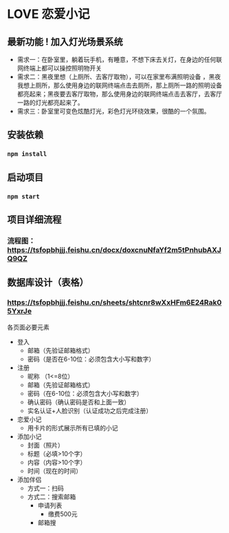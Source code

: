 # LOVE 恋爱小记

## 最新功能 ! 加入灯光场景系统

- 需求一：在卧室里，躺着玩手机，有睡意，不想下床去关灯，在身边的任何联网终端上都可以操控照明物开关
-   需求二：黑夜里想（上厕所、去客厅取物），可以在家里布满照明设备 ，黑夜我想上厕所，那么使用身边的联网终端点击去厕所，那上厕所一路的照明设备都亮起来；黑夜要去客厅取物，那么使用身边的联网终端点击去客厅，去客厅一路的灯光都亮起来了。
-   需求三：卧室里可变色炫酷灯光，彩色灯光环绕效果，很酷的一个氛围。

## 安装依赖

### ```npm install```

## 启动项目
### ```npm start```




## 项目详细流程
### 流程图：https://tsfopbhjjj.feishu.cn/docx/doxcnuNfaYf2m5tPnhubAXJQ9QZ

## 数据库设计（表格）
### https://tsfopbhjjj.feishu.cn/sheets/shtcnr8wXxHFm6E24Rak05YxrJe



各页面必要元素
- 登入
  - 邮箱（先验证邮箱格式）
  - 密码（是否在6-10位：必须包含大小写和数字）
- 注册
  - 昵称 （1<=8位）
  - 邮箱（先验证邮箱格式）
  - 密码（在6-10位：必须包含大小写和数字）
  - 确认密码（确认密码是否和上面一致）
  - 实名认证+人脸识别（认证成功之后完成注册）
- 恋爱小记
  - 用卡片的形式展示所有已填的小记
- 添加小记
  - 封面（照片）
  - 标题（必填>10个字）
  - 内容（内容>10个字）
  - 时间（现在的时间）
- 添加伴侣
  - 方式一：扫码
  - 方式二：搜索邮箱
    - 申请列表
      - 缴费500元
    - 邮箱搜

